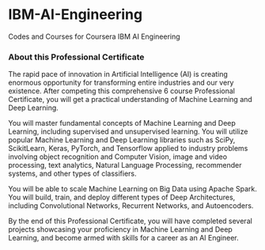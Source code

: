 # IBM-AI-Engineering
Codes and Courses for Coursera IBM AI Engineering

### About this Professional Certificate

The rapid pace of innovation in Artificial Intelligence (AI) is creating enormous opportunity for transforming entire industries and our very 
existence. After competing this comprehensive 6 course Professional Certificate, you will get a practical understanding of Machine Learning and Deep Learning. 

You will master fundamental concepts of  Machine Learning and Deep Learning, including supervised and unsupervised learning. You will utilize popular Machine Learning and Deep Learning libraries such as SciPy, ScikitLearn, Keras, PyTorch, and Tensorflow applied to industry problems involving object recognition and Computer Vision, image and video processing, text analytics, Natural Language Processing, recommender systems, and other types of classifiers. 

You will be able to scale Machine Learning on Big Data using Apache Spark. You will build, train, and deploy different types of Deep Architectures, including Convolutional Networks, Recurrent Networks, and Autoencoders. 

By the end of this Professional Certificate, you will have completed several projects showcasing your proficiency in Machine Learning and Deep Learning, and become armed with skills for a career as an AI Engineer.
